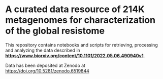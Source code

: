 # A curated data resource of 214K metagenomes for characterization of the global resistome

This repository contains notebooks and scripts for retrieving, processing and analyzing the data described in <b>https://www.biorxiv.org/content/10.1101/2022.05.06.490940v1</b>.

Data has been deposited at Zenodo at https://doi.org/10.5281/zenodo.6519844 
